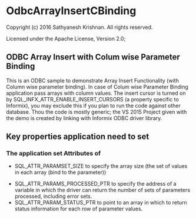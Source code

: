 # OdbcArrayInsertCBinding
Copyright (c) 2016 Sathyanesh Krishnan. All rights reserved.

Licensed under the Apache License, Version 2.0;



## ODBC Array Insert with Colum wise Parameter Binding

This is an ODBC sample to demonstrate Array Insert Functionality (with Column wise parameter binding). 
In case of Colum wise Parameter Binding application pass arrays with column values. 
The insert cursor is turned on by SQL_INFX_ATTR_ENABLE_INSERT_CURSORS (a property specific to Informix), you may exclude this if you plan to run the code against other database. 
Thou the code is mostly generic; the VS 2015 Project given with the demo is created by linking with Informix ODBC driver library.


## Key properties application need to set

### The application set Attributes of   
* SQL_ATTR_PARAMSET_SIZE to specify the array size (the set of values in each array (bind to the parameter))  
+ SQL_ATTR_PARAMS_PROCESSED_PTR to specify the address of a variable in which the driver can return the number of sets of parameters processed, including error sets.  
+ SQL_ATTR_PARAM_STATUS_PTR to point to an array in which to return status information for each row of parameter values.  














